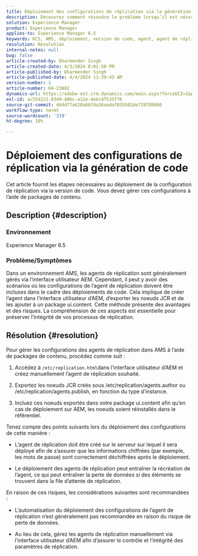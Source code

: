 ```yaml
---
title: Déploiement des configurations de réplication via la génération de code
description: Découvrez comment résoudre le problème lorsqu’il est nécessaire de déployer la configuration de réplication dans les environnements AMS.
solution: Experience Manager
product: Experience Manager
applies-to: Experience Manager 6.5
keywords: KCS, AMS, déploiement, version de code, agent, agent de réplication
resolution: Resolution
internal-notes: null
bug: false
article-created-by: Dharmender Singh
article-created-date: 4/3/2024 8:01:50 PM
article-published-by: Dharmender Singh
article-published-date: 4/4/2024 11:39:43 AM
version-number: 2
article-number: KA-23882
dynamics-url: https://adobe-ent.crm.dynamics.com/main.aspx?forceUCI=1&pagetype=entityrecord&etn=knowledgearticle&id=1a6b50fd-f4f1-ee11-904b-6045bd04ed02
exl-id: ac554221-8349-48bc-a12e-4ebc8f535f76
source-git-commit: dd4df7a628a6b74a36aadaf835502de729798860
workflow-type: tm+mt
source-wordcount: '319'
ht-degree: 10%

---
```


# Déploiement des configurations de réplication via la génération de code


Cet article fournit les étapes nécessaires au déploiement de la configuration de réplication via la version de code. Vous devez gérer ces configurations à l’aide de packages de contenu.

## Description {#description}


### Environnement

Experience Manager 6.5

### Problème/Symptômes

Dans un environnement AMS, les agents de réplication sont généralement gérés via l’interface utilisateur AEM. Cependant, il peut y avoir des scénarios où les configurations de l’agent de réplication doivent être incluses dans le cadre des déploiements de code. Cela implique de créer l’agent dans l’interface utilisateur d’AEM, d’exporter les noeuds JCR et de les ajouter à un package ui.content. Cette méthode présente des avantages et des risques. La compréhension de ces aspects est essentielle pour préserver l’intégrité de vos processus de réplication.


## Résolution {#resolution}


Pour gérer les configurations des agents de réplication dans AMS à l’aide de packages de contenu, procédez comme suit :

1. Accédez à `/etc/replication.html`dans l’interface utilisateur d’AEM et créez manuellement l’agent de réplication souhaité.


2. Exportez les noeuds JCR créés sous /etc/replication/agents.author ou /etc/replication/agents.publish, en fonction du type d’instance.


3. Incluez ces noeuds exportés dans votre package ui.content afin qu’en cas de déploiement sur AEM, les noeuds soient réinstallés dans le référentiel.


Tenez compte des points suivants lors du déploiement des configurations de cette manière :

- L’agent de réplication doit être créé sur le serveur sur lequel il sera déployé afin de s’assurer que les informations chiffrées (par exemple, les mots de passe) sont correctement déchiffrées après le déploiement.


- Le déploiement des agents de réplication peut entraîner la récréation de l’agent, ce qui peut entraîner la perte de données si des éléments se trouvent dans la file d’attente de réplication.


En raison de ces risques, les considérations suivantes sont recommandées :

- L’automatisation du déploiement des configurations de l’agent de réplication n’est généralement pas recommandée en raison du risque de perte de données.


- Au lieu de cela, gérez les agents de réplication manuellement via l’interface utilisateur d’AEM afin d’assurer le contrôle et l’intégrité des paramètres de réplication.
